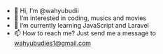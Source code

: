 - 👋 Hi, I’m @wahyubudii
- 👀 I’m interested in coding, musics and movies
- 🌱 I’m currently learning JavaScript and Laravel
- 📫 How to reach me? Just send me a message to wahyubudies1@gmail.com

<!---
wahyubudii/wahyubudii is a ✨ special ✨ repository because its `README.md` (this file) appears on your GitHub profile.
You can click the Preview link to take a look at your changes.
--->

